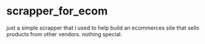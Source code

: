 # scrapper_for_ecom
 just a simple scrapper that i used to help build an ecommerces site that sells products from other vendors. nothing special.
